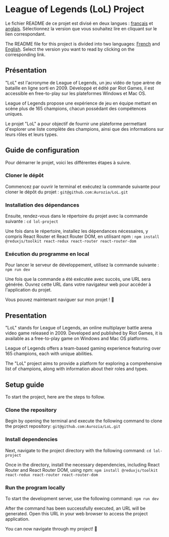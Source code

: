# League of Legends (LoL) Project

Le fichier README de ce projet est divisé en deux langues : [français](#présentation)
 et [anglais](#presentation). Sélectionnez la version que vous souhaitez lire en cliquant sur le lien correspondant.

The README file for this project is divided into two languages: [French](#présentation) and [English](#presentation). Select the version you want to read by clicking on the corresponding link.

## Présentation

"LoL" est l'acronyme de League of Legends, un jeu vidéo de type arène de bataille en ligne sorti en 2009. Développé et édité par Riot Games, il est accessible en free-to-play sur les plateformes Windows et Mac OS.

League of Legends propose une expérience de jeu en équipe mettant en scène plus de 165 champions, chacun possédant des compétences uniques.

Le projet "LoL" a pour objectif de fournir une plateforme permettant d'explorer une liste complète des champions, ainsi que des informations sur leurs rôles et leurs types.

## Guide de configuration

Pour démarrer le projet, voici les différentes étapes à suivre.

### Cloner le dépôt

Commencez par ouvrir le terminal et exécutez la commande suivante pour cloner le dépôt du projet : `git@github.com:Aurozia/LoL.git`

### Installation des dépendances

Ensuite, rendez-vous dans le répertoire du projet avec la commande suivante : `cd lol-project`

Une fois dans le répertoire, installez les dépendances nécessaires, y compris React Router et React Router DOM, en utilisant npm : `npm install @reduxjs/toolkit react-redux react-router react-router-dom`

### Exécution du programme en local

Pour lancer le serveur de développement, utilisez la commande suivante : `npm run dev`

Une fois que la commande a été exécutée avec succès, une URL sera générée. Ouvrez cette URL dans votre navigateur web pour accéder à l'application du projet.

Vous pouvez maintenant naviguer sur mon projet ! 🎉

## Presentation

"LoL" stands for League of Legends, an online multiplayer battle arena video game released in 2009. Developed and published by Riot Games, it is available as a free-to-play game on Windows and Mac OS platforms.

League of Legends offers a team-based gaming experience featuring over 165 champions, each with unique abilities.

The "LoL" project aims to provide a platform for exploring a comprehensive list of champions, along with information about their roles and types.

## Setup guide

To start the project, here are the steps to follow.

### Clone the repository

Begin by opening the terminal and execute the following command to clone the project repository: `git@github.com:Aurozia/LoL.git`

### Install dependencies

Next, navigate to the project directory with the following command: `cd lol-project`

Once in the directory, install the necessary dependencies, including React Router and React Router DOM, using npm:  `npm install @reduxjs/toolkit react-redux react-router react-router-dom`

### Run the program locally

To start the development server, use the following command: `npm run dev`

After the command has been successfully executed, an URL will be generated. Open this URL in your web browser to access the project application.

You can now navigate through my project! 🎉

